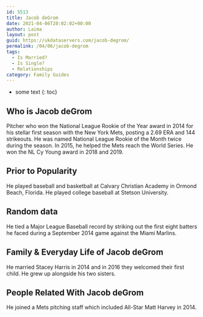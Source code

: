 ```yaml
---
id: 5513
title: Jacob deGrom
date: 2021-04-06T20:02:02+00:00
author: Laima
layout: post
guid: https://ukdataservers.com/jacob-degrom/
permalink: /04/06/jacob-degrom
tags:
  - Is Married?
  - Is Single?
  - Relationships
category: Family Guides
---
```


* some text
{: toc}


## Who is Jacob deGrom
                  
                  
                  
Pitcher who won the National League Rookie of the Year award in 2014 for his stellar first season with the New York Mets, posting a 2.69 ERA and 144 strikeouts. He was named National League Rookie of the Month twice during the season. In 2015, he helped the Mets reach the World Series. He won the NL Cy Young award in 2018 and 2019. 
                  
              
            
              
            
                
                
                
## Prior to Popularity
                  
                  
                  
He played baseball and basketball at Calvary Christian Academy in Ormond Beach, Florida. He played college baseball at Stetson University.
                  
              
            
              
            
                
                
                
## Random data
                  
                  
                  
He tied a Major League Baseball record by striking out the first eight batters he faced during a September 2014 game against the Miami Marlins.
                  
              
            
              
            
                
                
                
## Family & Everyday Life of Jacob deGrom
                  
                  
                  
He married Stacey Harris in 2014 and in 2016 they welcomed their first child. He grew up alongside his two sisters.
                  
              
            
              
            
                
                
                
## People Related With Jacob deGrom
                  
                  
                  
He joined a Mets pitching staff which included All-Star Matt Harvey in 2014.
                  
              
            
              
            
                
              
            
              
              
            
            
              
            
          
          
          